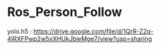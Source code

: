 # Ros_Person_Follow
yolo.h5 : https://drive.google.com/file/d/1QrR-Z2q-4IRXFPwp2w5xXHUkJbieMge7/view?usp=sharing
